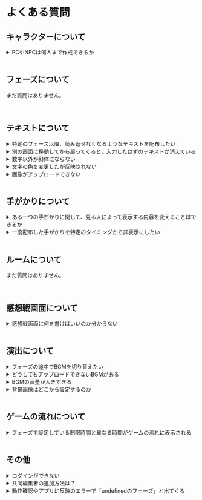 # よくある質問

## キャラクターについて

<details>
  <summary>PCやNPCは何人まで作成できるか</summary>
  PC（プレイヤーキャラクター）は7人まで作成できます。<br>NPCは理論上、無限です。
</details>

<br>

## フェーズについて

まだ質問はありません。

<br>

## テキストについて

<details>
  <summary>特定のフェーズ以降、読み返せなくなるようなテキストを配布したい</summary>
  テキストの配布条件で「特定のフェーズにいる時のみ」を設定してください。
</details>

<details>
  <summary>別の画面に移動してから戻ってくると、入力したはずのテキストが消えている</summary>
  反映が遅れているだけの可能性が高いため、一度リロード「Ctrl + R」「Command + R」をお試しください。
</details>

<details>
  <summary>数字以外が斜体にならない</summary>
  エディター画面では斜体が反映されません。動作確認やアプリ上では反映されています。
</details>

<details>
  <summary>文字の色を変更したが反映されない</summary>
  もともと黒以外の文字色にしていたテキストの色を別の色で上書きした場合は、エディター画面で即時反映されません。一度リロード「Ctrl + R」「Command + R」をしていただくと反映されます。
</details>

<details>
  <summary>画像がアップロードできない</summary>
  4.5MB以上の画像はアップロードできません。サイズの圧縮をしてからアップロードしてください。<br>4.5MB未満であるがアップロードできていないように見える場合は、リロード「Ctrl + R」「Command + R」をお試しください。<br>それでも反映されない場合は、運営チームにお問い合わせください。
</details>

<br>

## 手がかりについて

<details>
  <summary>ある一つの手がかりに関して、見る人によって表示する内容を変えることはできるか</summary>
  現在はできません。同じ名前の手がかりを複数作成し、配布対象や内容を変えておくことで近い演出は可能です。
</details>

<details>
  <summary>一度配布した手がかりを特定のタイミングから非表示にしたい</summary>
  一度配布した手がかりを所有者の手元から消すような設定はできません。特定のタイミング以降で読み返せないような情報を配布したい場合は、テキストをご利用ください。
</details>

<br>

## ルームについて

まだ質問はありません。

<br>

## 感想戦画面について

<details>
  <summary>感想戦画面に何を書けばいいのか分からない</summary>

  推理を必要とするシナリオの場合は、必ず真相とその解説をするタブを追加してください。解説として、どのような内容を書けばいいのか分からない方は、編集部が作成している[こちらの記事](https://uzu-app.notion.site/764f87b115f14abe81a9d8298382c1dc?pvs=4)をご参照ください。

</details>

<br>

## 演出について

<details>
  <summary>フェーズの途中でBGMを切り替えたい</summary>
  
  読み合わせフェーズであれば可能です。[演出](./basic-features/bgm.md)で方法を説明していますので、ご参照ください。

</details>

<details>
  <summary>どうしてもアップロードできないBGMがある</summary>
  4.5MBを超えるBGMはアップロードできません。「mp3 圧縮」等で検索すると、サイズ容量を小さくできるサイトが見つかりますので、4.5MB未満にしてからアップロードしてください。
</details>

<details>
  <summary>BGMの音量が大きすぎる</summary>
  ご自身で音量を調整してからアップロードする必要があります。Audacityなどのアプリや音量調整のできるサイトをご利用ください。
</details>

<details>
  <summary>背景画像はどこから設定するのか</summary>
  現在は背景画像の設定ができません。近いうちに機能追加される予定です。
</details>

<br>

## ゲームの流れについて

<details>
  <summary>フェーズで設定している制限時間と異なる時間がゲームの流れに表示される</summary>
  フェーズの編集画面で設定するタイマーとは別で、ゲームの流れの編集画面でも制限時間を入力する必要があります。フェーズの編集画面で設定した制限時間と同じ時間をゲームの流れの編集画面に入力すれば、不一致が解消されます。
</details>

<br>

## その他

<details>
  <summary>ログインができない</summary>
  GoogleログインやSNSログインはウズアプリのアカウントに連携していなければ使用できません。電話番号認証で入れるかどうか、お試しください。<br>いずれの方法でもログインできない場合は、運営チームにお問い合わせください。
</details>

<details>
  <summary>共同編集者の追加方法は？</summary>

  シナリオホーム画面の「メンバー」から行います。追加をクリックし、共同編集者の**ウズのユーザーID**を入力してください。

</details>

<details>
  <summary>動作確認やアプリに反映のエラーで「undefinedのフェーズ」と出てくる</summary>
  こちらで処理が必要ですので、運営チームにご連絡ください。
</details>